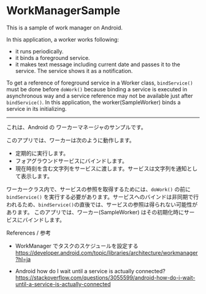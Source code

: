 # WorkManagerSample

This is a sample of work manager on Android.

In this application, a worker works following:

- it runs periodically.
- it binds a foreground service.
- it makes text message including current date and passes it to the service. The service shows it as a notification.

To get a reference of foreground service in a Worker class,
```bindService()``` must be done before ```doWork()```
because binding a service is executed in asynchronous way and a service reference may not be available just after ```bindService()```. 
In this application, the worker(SampleWorker) binds a service in its initializing.


----

これは、Android の ワーカーマネージャのサンプルです。

このアプリでは、ワーカーは次のように動作します。

- 定期的に実行します。
- フォアグラウンドサービスにバインドします。
- 現在時刻を含む文字列をサービスに渡します。サービスは文字列を通知として表示します。

ワーカークラス内で、サービスの参照を取得するためには、```doWork()``` の前に ```bindService()``` を実行する必要があります。サービスへのバインドは非同期で行われるため、```bindService()```の直後では、サービスの参照は得られない可能性があります。
このアプリでは、ワーカー(SampleWorker) はその初期化時にサービスにバインドします。


References / 参考

- WorkManager でタスクのスケジュールを設定する
    https://developer.android.com/topic/libraries/architecture/workmanager?hl=ja

- Android how do I wait until a service is actually connected?
   https://stackoverflow.com/questions/3055599/android-how-do-i-wait-until-a-service-is-actually-connected
